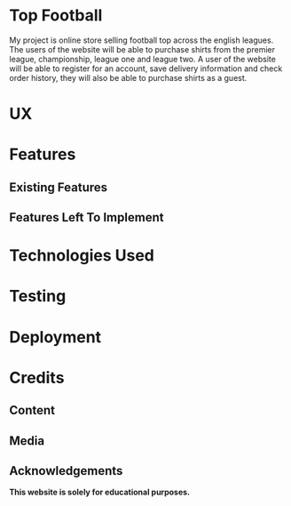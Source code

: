 # Top Football

My project is online store selling football top across the english leagues. The users of the website will be able to purchase shirts from the
premier league, championship, league one and league two. A user of the website will be able to register for an account, save delivery
information and check order history, they will also be able to purchase shirts as a guest.

# UX


# Features


## Existing Features


## Features Left To Implement


# Technologies Used


# Testing


# Deployment


# Credits

## Content


## Media


## Acknowledgements


**This website is solely for educational purposes.**